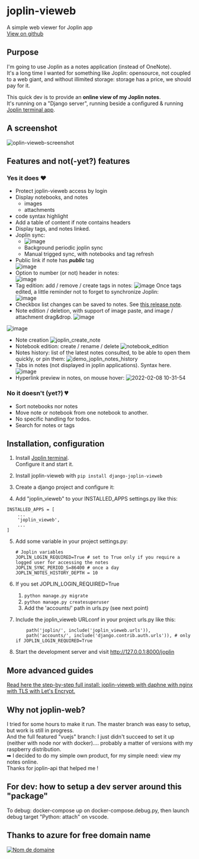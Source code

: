 # joplin-vieweb
A simple web viewer for Joplin app  
[View on github](https://github.com/gri38/django-joplin_vieweb)

## Purpose
I'm going to use Joplin as a notes application (instead of OneNote).  
It's a long time I wanted for something like Joplin: opensource, not coupled to a web giant, and without illimited storage: storage has a price, we should pay for it.

This quick dev is to provide an **online view of my Joplin notes**.  
It's running on a "Django server", running beside a configured & running [Joplin terminal app](https://joplinapp.org/terminal/). 

## A screenshot
![oplin-vieweb-screenshot](https://user-images.githubusercontent.com/26554495/121716124-f1e88f80-cadf-11eb-806b-c8b8d8c5ec03.png)


## Features and not(-yet?) features
### Yes it does ❤
- Protect joplin-vieweb access by login
- Display notebooks, and notes
  - images
  - attachments
- code syntax highlight
- Add a table of content if note contains headers
- Display tags, and notes linked.
- Joplin sync:
  - ![image](https://user-images.githubusercontent.com/26554495/121716272-1d6b7a00-cae0-11eb-9f39-d01b81d15d1f.png)
  - Background periodic joplin sync
  - Manual trigged sync, with notebooks and tag refresh
- Public link if note has ***public*** tag  
![image](https://user-images.githubusercontent.com/26554495/121775399-ac7f9d00-cb87-11eb-9f4a-2790af8b5f77.png)
- Option to number (or not) header in notes:  
![image](https://user-images.githubusercontent.com/26554495/121775425-e6e93a00-cb87-11eb-9018-80f24ac505a4.png)
- Tag edition: add / remove / create tags in notes:
![image](https://user-images.githubusercontent.com/26554495/122593861-89ad2700-d066-11eb-9cc0-bf82a0efef8e.png)
Once tags edited, a little reminder not to forget to synchronize Joplin:  
![image](https://user-images.githubusercontent.com/26554495/122594366-37203a80-d067-11eb-96c5-c3324fee376b.png)
- Checkbox list changes can be saved to notes. See [this release note](https://github.com/gri38/django-joplin_vieweb/releases/tag/v1.9).
- Note edition / deletion, with support of image paste, and image / attachment drag&drop.
![image](https://user-images.githubusercontent.com/26554495/126487101-3d6fdae0-d1ed-4929-b000-5981928a2eb6.png)


![image](https://user-images.githubusercontent.com/26554495/126596832-a15895b6-90fb-416e-849a-192dfe8b08fd.png)
- Note creation
![joplin_create_note](https://user-images.githubusercontent.com/26554495/126760127-de455fb1-76ab-4d05-9ace-44f8fe719284.gif)
- Notebook edition: create / rename / delete
![notebook_edition](https://user-images.githubusercontent.com/26554495/127444638-a059931a-32f6-4027-8921-2dc073bf7034.gif)
- Notes history: list of the latest notes consulted, to be able to open them quickly, or pin them:
![demo_joplin_notes_history](https://user-images.githubusercontent.com/26554495/130871700-a78e54c1-81ff-4373-8b30-06bd826038d8.gif)
- Tabs in notes (not displayed in joplin applications). Syntax here.
![image](https://user-images.githubusercontent.com/26554495/130869166-4be37017-450b-4ee4-942a-3936963faaf8.png)
- Hyperlink preview in notes, on mouse hover:
![2022-02-08 10-31-54](https://user-images.githubusercontent.com/26554495/152967009-39286c76-bdc4-43bf-aaaa-1f04911cdf5f.gif)


### No it doesn't (yet?) 💔
- Sort notebooks nor notes
- Move note or notebook from one notebook to another.
- No specific handling for todos.
- Search for notes or tags

## Installation, configuration
1. Install [Joplin terminal](https://joplinapp.org/terminal/).  
Configure it and start it.

2. Install joplin-vieweb with `pip install django-joplin-vieweb`

3. Create a django project and configure it:

4.  Add "joplin_vieweb" to your INSTALLED_APPS settings.py like this:
   ```
   INSTALLED_APPS = [
       ...
       'joplin_vieweb',
       ...
   ]
   ```
5. Add some variable in your project settings.py:
   ```
   # Joplin variables
   JOPLIN_LOGIN_REQUIRED=True # set to True only if you require a logged user for accessing the notes
   JOPLIN_SYNC_PERIOD_S=86400 # once a day
   JOPLIN_NOTES_HISTORY_DEPTH = 10
   ```
6. If you set JOPLIN_LOGIN_REQUIRED=True
   1. ```python manage.py migrate```
   2. ```python manage.py createsuperuser```
   3. Add the 'accounts/' path in urls.py (see next point)

7. Include the joplin_vieweb URLconf in your project urls.py like this:
   ```
       path('joplin/', include('joplin_vieweb.urls')),
       path('accounts/', include('django.contrib.auth.urls')), # only if JOPLIN_LOGIN_REQUIRED=True
   ```

8. Start the development server and visit 
   http://127.0.0.1:8000/joplin

## More advanced guides
[Read here the step-by-step full install: joplin-vieweb with daphne with nginx with TLS with Let's Encrypt.](https://github.com/gri38/django-joplin_vieweb/wiki/Server-configuration)

## Why not joplin-web?
I tried for some hours to make it run. The master branch was easy to setup, but work is still in progress.  
And the full featured "vuejs" branch: I just didn't succeed to set it up (neither with node nor with docker).... probably a matter of versions with my raspberry distribution.  
➡ I decided to do my simple own product, for my simple need: view my notes online.  
Thanks for joplin-api that helped me !

## For dev: how to setup a dev server around this "package"
To debug: docker-compose up on docker-compose.debug.py, then launch debug target "Python: attach" on vscode.

## Thanks to azure for free domain name
[![Nom de domaine](http://www.azote.org/pub/azote_120_60_bleu.gif)](https://www.azote.org/)
